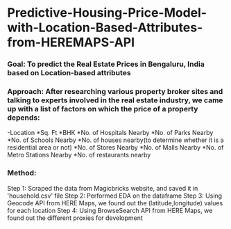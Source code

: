 # Predictive-Housing-Price-Model-with-Location-Based-Attributes-from-HEREMAPS-API

### Goal: To predict the Real Estate Prices in Bengaluru, India based on Location-based attributes
### Approach: After researching various property broker sites and talking to experts involved in the real estate industry, we came up with a list of factors on which the price of a property depends:
-Location
*Sq. Ft
*BHK
*No. of Hospitals Nearby
*No. of Parks Nearby
*No. of Schools Nearby
*No. of houses nearby(to determine whether it is a residential area or not)
*No. of Stores Nearby
*No. of Malls Nearby
*No. of Metro Stations Nearby
*No. of restaurants nearby

### Method:
Step 1: Scraped the data from Magicbricks website, and saved it in 'household.csv' file
Step 2: Performed EDA on the dataframe
Step 3: Using Geocode API from HERE Maps, we found out the (latitude,longitude) values for each location
Step 4: Using BrowseSearch API from HERE Maps, we found out the different proxies for development 
